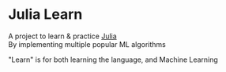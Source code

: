 # Julia Learn  

A project to learn & practice [Julia](https://julialang.org/)  
By implementing multiple popular ML algorithms  

"Learn" is for both learning the language, and Machine Learning